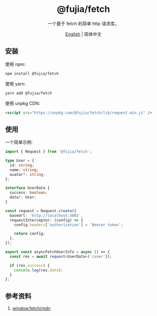 <div align="center">
  <h1>@fujia/fetch</h1>
</div>

<div align="center">

一个基于 fetch 的简单 http 请求库。

</div>

<div align="center">

[English](./README.md) | 简体中文

</div>

## 安装

使用 npm:

```sh
npm install @fujia/fetch
```

使用 yarn:

```sh
yarn add @fujia/fetch
```

使用 unpkg CDN:

```html
<script src="https://unpkg.com/@fujia/fetch/lib/request.min.js" />
```

## 使用

一个简单示例:

```ts
import { Request } from '@fujia/fetch';

type User = {
  id: string;
  name: string;
  avatar?: string;
};

interface UserData {
  success: boolean;
  data?: User;
}

const request = Request.create({
  baseUrl: 'http://localhost:3001',
  requestInterceptor: (config) => {
    config.headers['authorization'] = `Bearer token`;

    return config;
  },
});

export const asyncFetchUserInfo = async () => {
  const res = await request<UserData>('/user'});

  if (res.success) {
    console.log(res.data);
  }
};
```

## 参考资料

1. [window.fetch/mdn](https://developer.mozilla.org/en-US/docs/Web/API/Fetch_API)
